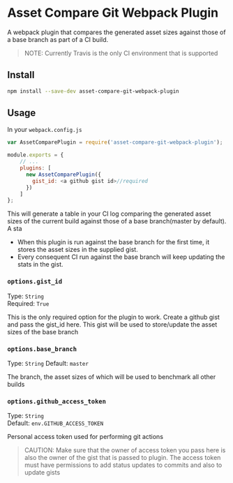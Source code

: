 # Asset Compare Git Webpack Plugin

A webpack plugin that compares the generated asset sizes against those of a base branch as part of a CI build.

> NOTE: Currently Travis is the only CI environment that is supported

## Install

```bash
npm install --save-dev asset-compare-git-webpack-plugin
```

## Usage

In your `webpack.config.js`

```javascript
var AssetComparePlugin = require('asset-compare-git-webpack-plugin');

module.exports = {
    // ...
    plugins: [
      new AssetComparePlugin({
        gist_id: <a github gist id>//required
      })
    ]
};
```

This will generate a table in your CI log comparing the generated asset sizes of the current build against those of a base branch(master by default). A sta

- When this plugin is run against the base branch for the first time, it stores the asset sizes in the supplied gist.
- Every consequent CI run against the base branch will keep updating the stats in the gist.

### `options.gist_id`

Type: `String`<br>
Required: `True`

This is the only required option for the plugin to work. Create a github gist and pass the gist_id here. This gist will be used to store/update the asset sizes of the base branch

### `options.base_branch`

Type: `String`
Default: `master`

The branch, the asset sizes of which will be used to benchmark all other builds

### `options.github_access_token`

Type: `String`<br>
Default: `env.GITHUB_ACCESS_TOKEN`

Personal access token used for performing git actions
> CAUTION: Make sure that the owner of access token you pass here is also the owner of the gist that is passed to plugin. The access token must have permissions to add status updates to commits and also to update gists
